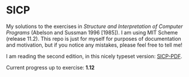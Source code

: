# SICP
My solutions to the exercises in *Structure and Interpretation of Computer Programs* (Abelson and Sussman 1996 [1985]).
I am using MIT Scheme (release 11.2). This repo is just for myself for purposes of documentation and motivation, but if you notice any mistakes, please feel free to tell me!

I am reading the second edition, in this nicely typeset version: [SICP-PDF](https://github.com/sarabander/sicp-pdf).

Current progress up to exercise: **1.12**
